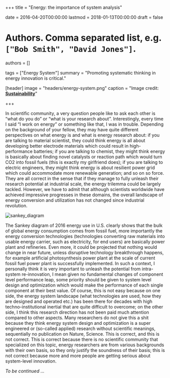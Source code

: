+++
title = "Energy: the importance of system analysis"

date = 2016-04-20T00:00:00
lastmod = 2018-01-13T00:00:00
draft = false

# Authors. Comma separated list, e.g. `["Bob Smith", "David Jones"]`.
authors = []

tags = ["Energy System"]
summary = "Promoting systematic thinking in energy innovation is critical."

[header]
image = "headers/energy-system.png"
caption = "Image credit: [**Sustainability**](http://www.mdpi.com/journal/sustainability)"

+++

In scientific community, a very question people like to ask each other is “what do you do” or “what is your research about”. Interestingly, every time I said “I work on energy” or something like that, I was in trouble. Depending on the background of your fellow, they may have quite different perspectives on what energy is and what is energy research about: if you are talking to material scientist, they could think energy is all about developing better electrode materials which could result in high-performance batteries; if you are talking to chemist, they might think energy is basically about finding novel catalysts or reaction path which would turn CO2 into fossil fuels (this is exactly my girlfriend does); if you are talking to electric engineers, they might think energy is about resilient power grid which could accommodate more renewable generation; and so on so force. They are all correct in the sense that if they manage to fully unleash their research potential at industrial scale, the energy trilemma could be largely tackled. However, we have to admit that although scientists worldwide have achieved impressive progresses in these domains, the overall landscape of energy conversion and utilization has not changed since industrial revolution. 

![sankey_diagram](/img/sankey_diagram1.png)

The Sankey diagram of 2016 energy use in U.S. clearly shows that the bulk of global energy consumption comes from fossil fuel, more importantly the energy conversion technologies (technologies converting raw materials into usable energy carrier, such as electricity, for end users) are basically power plant and refineries. Even more, it could be projected that nothing would change in near future, unless disruptive technology breakthrough happens, for example artificial photosynthesis power plant at the scale of current fossil fuel power plant is successfully implemented. In such a context, I personally think it is very important to unleash the potential from intra-system re-innovation, I mean given no fundamental changes of component level performance leap, some priority should be given to system level design and optimization which would make the performance of each single component at their best value. Of course, this is not easy because on one side, the energy system landscape (what technologies are used, how they are designed and operated etc.) has been there for decades with high techno-institutional inertial that are quite difficult to overcome; on the other side, I think this research direction has not been paid much attention compared to other aspects. Many researchers do not give this a shit because they think energy system design and optimization is a super engineered or (so-called applied) research without scientific meanings, sequentially no publication on Nature, Science. This is correct, and this is not correct. This is correct because there is no scientific community that specialized on this topic, energy researchers are from various backgrounds with their own basis, so they only justify the soundness of their basis; this is not correct because more and more people are getting serious about system-level innovation.

*To be continued ...*

